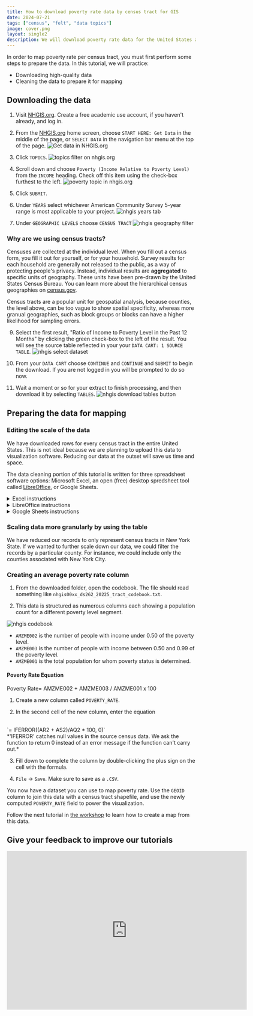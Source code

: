```yaml
---
title: How to download poverty rate data by census tract for GIS
date: 2024-07-21
tags: ["census", "felt", "data topics"]
image: cover.png
layout: single2
description: We will download poverty rate data for the United States and filter it to New York City for use with GIS mapping.
---
```


In order to  map poverty rate per census tract, you must first perform some steps to prepare the data. In this tutorial, we will practice:
* Downloading high-quality data
* Cleaning the data to prepare it for mapping

## Downloading the data

1. Visit [NHGIS.org](https://www.nhgis.org). Create a free academic use account, if you haven't already, and log in.

2. From the [NHGIS.org](https://www.nhgis.org) home screen, choose `START HERE: Get Data` in the middle of the page, or `SELECT DATA` in the navigation bar menu at the top of the page.
![Get data in NHGIS.org](media/get-data.png)

3. Click `TOPICS`.
![topics filter on nhgis.org](media/topics.png)

4. Scroll down and choose `Poverty (Income Relative to Poverty Level)` from the `INCOME` heading. Check off this item using the check-box furthest to the left.
![poverty topic in nhgis.org](media/poverty.png)

5. Click `SUBMIT`.

7. Under `YEARS` select whichever American Community Survey 5-year range is most applicable to your project. 
![nhgis years tab](media/acs-years.png)

8. Under `GEOGRAPHIC LEVELS` choose `CENSUS TRACT`
![nhgis geography filter](media/geographic-levels.png)

<div class="alert-info">
  <h3>Why are we using census tracts?</h3>
  <p>Censuses are collected at the individual level. When you fill out a census form, you fill it out for yourself, or for your household. Survey results for each household are generally not released to the public, as a way of protecting people's privacy. Instead, individual results are <strong>aggregated</strong> to specific units of geography. These units have been pre-drawn by the United States Census Bureau. You can learn more about the hierarchical census geographies on <a href="https://www.census.gov/programs-surveys/geography/guidance/hierarchy.html">census.gov</a>.</p>
  <p>Census tracts are a popular unit for geospatial analysis, because counties, the level above, can be too vague to show spatial specificity, whereas more granual geographies, such as block groups or blocks can have a higher likelihood for sampling errors.</p>


</div>


9. Select the first result, "Ratio of Income to Poverty Level in the Past 12 Months" by clicking the green check-box to the left of the result. You will see the source table reflected in your your `DATA CART: 1 SOURCE TABLE`.
![nhgis select dataset](media/select-poverty.png)

10. From your `DATA CART` choose `CONTINUE` and `CONTINUE` and `SUBMIT` to begin the download. If you are not logged in you will be prompted to do so now.

11. Wait a moment or so for your extract to finish processing, and then download it by selecting `TABLES`.
![nhgis download tables button](media/tables.png)


## Preparing the data for mapping

### Editing the scale of the data

We have downloaded rows for every census tract in the entire United States. This is not ideal because we are planning to upload this data to visualization software. Reducing our data at the outset will save us time and space.

The data cleaning portion of this tutorial is written for three spreadsheet software options: Microsoft Excel, an open (free) desktop spredsheet tool called [LibreOffice](https://www.libreoffice.org/download/download-libreoffice/), or Google Sheets.

<details>
<summary> Excel instructions </summary>


1. Open the `.CSV` in Microsoft Excel. If you are prompted to remove leading zeroes, choose `Don't Convert`.

2. Highlight the column titled `STATE`.
![highlighting a row in excel](media/state-excel.png)

3. From the menu ribbon choose `Sort and Filter`.

4. Choose `Filter`. Click the drop-down arrow at the top of the column titled `STATE`.
![dropdown arrow excel](media/arrow-excel.png)

5. Uncheck `Select All`.

6. Check off `New York` and close the filter window by clicking the small red x in the upper left-hand corner.

7. `CTRL + A` on a Windows, `Command + A` on a Mac, or from the menu `Edit` → `Select All` to highlight all the records. 

8. Copy the records. `CTRL + C`; `Command + C`; `Edit`→ `Copy`.

9. Open a new sheet `File` → `New`.

10. Paste the records into the new sheet. Save this sheet with your other datasets as `new-york-poverty-rate.csv`


<div class="alert-danger">
  <h4>Do not use .XLSX</h4>
  <p></p>Make sure to always save your spreadsheet data for mapping in .CSV format. .CSV is an open-data format, and has a higher likelihood of being interoperable with most GIS software.</p>
</div>

</details>


<details>
<summary>LibreOffice instructions</summary>


1. Open the dataset in LibreOffice.

2. Click the `AutoFilter` button in the menu ribbon.
![autofilter in libreoffice](media/autofilter.png)

3. This will add drop-down arrows to the tops of the column headers. Choose the drop-down arrow next to the column titled `STATE`.

4. Uncheck `All`. Scroll down and check off `New York`.

5. `CTRL + A` on a Windows, `Command + A` on a Mac, or from the menu `Edit` then `Select All` to highlight all the records. 

6. Copy the records. `CTRL + C`; `Command + C`; `Edit`, `Copy`.

7. Open a new sheet `File` → `New` → `Spreadsheet`.

8. Paste the records into the new sheet. Save this sheet with your other datasets as `new-york-poverty-rate.csv`


</details>


<details>
<summary>Google Sheets instructions</summary>

1. Type `sheets.new` into a browser to open a new Google sheet.

2. Choose `File`→ `Open`→ `Upload`→ `Browse` to bring in the census data `.csv`.

3. For the `STATE` column, click or hover over the column header until a drop-down arrow appears.
![google sheets columns](media/column.png)

4. Click the drop-down arrow to open a column menu.

5. Choose `Create a Filter`.

6. Now, next to the header name for the column, there will be a button with three horizontal lines. 
![field filter button in google sheets](media/field-filter-gs.png)

7. Click the button next to the header name with the horizontal lines to open a filtering wizard.

8. Under `Filter by Values`, next to `Select All`, click the text that says `Clear`.

9. Scroll down to where it says `New York` and click `New York`. Select `OK`.

10. Select all by clicking the cell directly under the formula bar.
![select all button google sheets](media/select-all-google.png). 

11. Copy the values.

12. Create a new sheet.

13. Paste the values into the new sheet.


</details>




<div class="alert-info">
  <h3>Scaling data more granularly by using the table</h3>
  <p>We have reduced our records to only represent census tracts in New York State. If we wanted to further scale down our data, we could filter the records by a particular county. For instance, we could include only the counties associated with New York City.</p>
</div>


### Creating an average poverty rate column

1. From the downloaded folder, open the codebook. The file should read something like `nhgis00xx_ds262_20225_tract_codebook.txt`.

2. This data is structured as numerous columns each showing a population count for a different poverty level segment.

![nhgis codebook](media/codebook.png)

- `AMZME002` is the number of people with income under 0.50 of the poverty level.
- `AMZME003` is the number of people with income between 0.50 and 0.99 of the poverty level.
- `AMZME001` is the total population for whom poverty status is determined.

<div class="alert-success">
<h4>Poverty Rate Equation</h4>
Poverty Rate= AMZME002 + AMZME003 / AMZME001 x 100
</div>


1. Create a new column called `POVERTY_RATE`.

2. In the second cell of the new column, enter the equation 
<br>
`= IFERROR((AR2 + AS2)/AQ2 * 100, 0)`
<br>
*'IFERROR' catches null values in the source census data. We ask the function to return 0 instead of an error message if the function can't carry out.*

3. Fill down to complete the column by double-clicking the plus sign on the cell with the formula.

3. `File` → `Save`. Make sure to save as a `.CSV`.


You now have a dataset you can use to map poverty rate. Use the `GEOID` column to join this data with a census tract shapefile, and use the newly computed `POVERTY_RATE` field to power the visualization.

Follow the next tutorial in [the workshop](https://mapping.share.library.harvard.edu/resources/workshops/workshop-4/) to learn how to create a map from this data.


<div class="alert-success">
<h2>Give your feedback to improve our tutorials</h2>
<iframe src="https://docs.google.com/forms/d/e/1FAIpQLSfmrd8Dqp4MAEC8ObeY9qMq1FWDNdsubTM5OszGEqVPwmw7DQ/viewform?embedded=true" width="640" height="422" frameborder="0" marginheight="0" marginwidth="0">Loading…</iframe>
</div>


